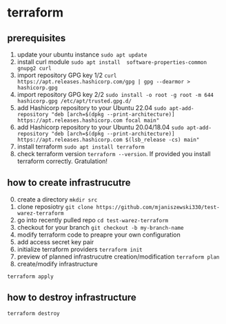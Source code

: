 # terraform

## prerequisites
1. update your ubuntu instance `sudo apt update`
2. install curl module `sudo apt install  software-properties-common gnupg2 curl`
3. import repository GPG key 1/2 `curl https://apt.releases.hashicorp.com/gpg | gpg --dearmor > hashicorp.gpg`
4. import repository GPG key 2/2 `sudo install -o root -g root -m 644 hashicorp.gpg /etc/apt/trusted.gpg.d/`
5. add Hashicorp repository to your Ubuntu 22.04 `sudo apt-add-repository "deb [arch=$(dpkg --print-architecture)] https://apt.releases.hashicorp.com focal main"`
6. add Hashicorp repository to your Ubuntu 20.04/18.04 `sudo apt-add-repository "deb [arch=$(dpkg --print-architecture)] https://apt.releases.hashicorp.com $(lsb_release -cs) main"`
7. install terraform `sudo apt install terraform`
8. check terraform version `terraform --version`. If provided you install terraform correctly. Gratulation!

## how to create infrastrucutre
0. create a directory `mkdir src` 
1. clone reposiotry `git clone https://github.com/mjaniszewski330/test-warez-terraform`
2. go into recently pulled repo `cd test-warez-terraform`
3. checkout for your branch `git checkout -b my-branch-name`
4. modify terraform code to preapre your own configuration
5. add access secret key pair
6. initialize terraform providers `terraform init`
7. preview of planned infrastrucutre creation/modification `terraform plan`
8. create/modify infrastructure 
```shell
terraform apply
```

## how to destroy infrastructure
```shell
terraform destroy
```
